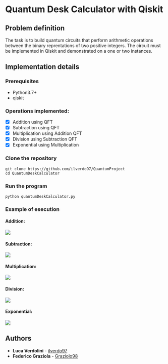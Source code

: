 # Quantum Desk Calculator with Qiskit

## Problem definition
The task is to build quantum circuits that perform arithmetic operations between the binary reprentations of two positive integers.
The circuit must be implemented in Qiskit and demonstrated on a one or two instances.

## Implementation details
### Prerequisites
- Python3.7+
- qiskit

### Operations implemented:
- [x] Addition using QFT
- [x] Subtraction using QFT
- [x] Multiplication using Addition QFT
- [x] Division using Subtraction QFT
- [x] Exponential using Multiplication

### Clone the repository
```
git clone https://github.com/ilverdo97/QuantumProject
cd QuantumDeskCalculator
```

### Run the program
```
python quantumDeskCalculator.py
```

### Example of esecution
#### Addition:
> 
![](https://i.imgur.com/cf8xpIX.png)
#### Subtraction:
> 
![](https://i.imgur.com/N7upjvD.png)
#### Multiplication:
> 
![](https://i.imgur.com/j6Y99So.png)
#### Division:
> 
![]([https://i.imgur.com/Qgg1ebh.png](https://github.com/ilverdo97/QuantumProject/blob/main/figure/Figure%20Division.png))
#### Exponential:
> 
![](https://i.imgur.com/Qgg1ebh.png)

## Authors
* **Luca Verdolini** - [ilverdo97](https://github.com/ilverdo97)
* **Federico Graziola** - [Graziolo98](https://github.com/Graziolo98)
